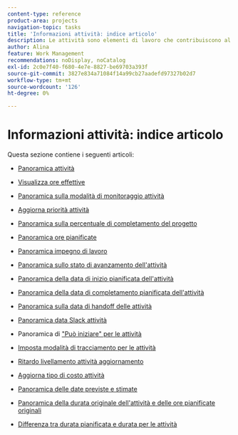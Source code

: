 ```yaml
---
content-type: reference
product-area: projects
navigation-topic: tasks
title: 'Informazioni attività: indice articolo'
description: Le attività sono elementi di lavoro che contribuiscono al completamento di un progetto in Adobe Workfront. Per informazioni sulle attività, consulta i seguenti articoli.
author: Alina
feature: Work Management
recommendations: noDisplay, noCatalog
exl-id: 2c0e7f40-f680-4e7e-8827-be69703a393f
source-git-commit: 3827e834a71084f14a99cb27aadefd97327b02d7
workflow-type: tm+mt
source-wordcount: '126'
ht-degree: 0%

---
```


# Informazioni attività: indice articolo

<!-- Audited: 5/2025 -->

Questa sezione contiene i seguenti articoli:

* [Panoramica attività](../../../manage-work/tasks/task-information/tasks-overview.md)
* [Visualizza ore effettive](../../../manage-work/tasks/task-information/actual-hours.md)
* [Panoramica sulla modalità di monitoraggio attività](../../../manage-work/tasks/task-information/task-tracking-mode.md)
* [Aggiorna priorità attività](../../../manage-work/tasks/task-information/task-priority.md)
* [Panoramica sulla percentuale di completamento del progetto](../../../manage-work/tasks/task-information/project-percent-complete.md)
* [Panoramica ore pianificate](../../../manage-work/tasks/task-information/planned-hours.md)
* [Panoramica impegno di lavoro](../../../manage-work/tasks/task-information/work-effort.md)
* [Panoramica sullo stato di avanzamento dell&#39;attività](../../../manage-work/tasks/task-information/task-progress-status.md)
* [Panoramica della data di inizio pianificata dell&#39;attività](../../../manage-work/tasks/task-information/task-planned-start-date.md)
* [Panoramica della data di completamento pianificata dell&#39;attività](../../../manage-work/tasks/task-information/task-planned-completion-date.md)
* [Panoramica sulla data di handoff delle attività](../../../manage-work/tasks/task-information/handoff-task-date.md)
* [Panoramica data Slack attività](../../../manage-work/tasks/task-information/task-slack-date.md)
* Panoramica di [&quot;Può iniziare&quot; per le attività](../../../manage-work/tasks/task-information/can-start-task-overview.md)
* [Imposta modalità di tracciamento per le attività](../../../manage-work/tasks/task-information/set-tracking-mode-for-tasks.md)
* [Ritardo livellamento attività aggiornamento](../../../manage-work/tasks/task-information/task-leveling-delay.md)
* [Aggiorna tipo di costo attività](../../../manage-work/tasks/task-information/update-task-cost-type.md)
* [Panoramica delle date previste e stimate](../../../manage-work/tasks/task-information/differentiate-projected-estimated-dates.md)
* [Panoramica della durata originale dell&#39;attività e delle ore pianificate originali](../../../manage-work/tasks/task-information/task-original-duration-and-original-planned-hours.md)
* [Differenza tra durata pianificata e durata per le attività](../../../manage-work/tasks/task-information/planned-duration-vs-duration-for-tasks.md)

  <!--
  <li><a href="../../../manage-work/tasks/task-information/project-task-issue-dates.md">Overview of project, task, and issue dates</a> </li>
  -->
